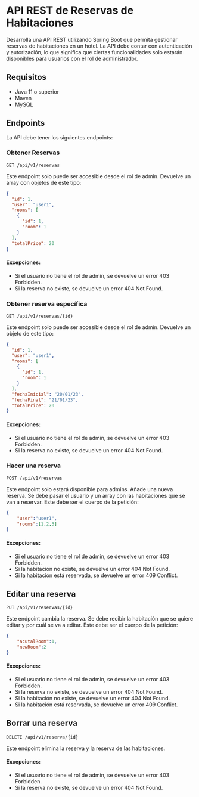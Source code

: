 # API REST de Reservas de Habitaciones

Desarrolla una API REST utilizando Spring Boot que permita gestionar reservas de habitaciones en un hotel. La API debe contar con autenticación y autorización, lo que significa que ciertas funcionalidades solo estarán disponibles para usuarios con el rol de administrador.

## Requisitos

- Java 11 o superior
- Maven
- MySQL

## Endpoints
La API debe tener los siguientes endpoints:

### Obtener Reservas

```
GET /api/v1/reservas
```
Este endpoint solo puede ser accesible desde el rol de admin. Devuelve un array con objetos de este tipo:
```json
{
  "id": 1,
  "user": "user1",
  "rooms": [
    {
      "id": 1,
      "room": 1
    }
  ],
  "totalPrice": 20
}
```
#### Excepciones:
- Si el usuario no tiene el rol de admin, se devuelve un error 403 Forbidden.
- Si la reserva no existe, se devuelve un error 404 Not Found.

### Obtener reserva específica
```
GET /api/v1/reservas/{id}
```
Este endpoint solo puede ser accesible desde el rol de admin. Devuelve un objeto de este tipo:
```json
{
  "id": 1,
  "user": "user1",
  "rooms": [
    {
      "id": 1,
      "room": 1
    }
  ],
  "fechaInicial": "20/01/23",
  "fechaFinal": "21/01/23",
  "totalPrice": 20
}
```
#### Excepciones:
- Si el usuario no tiene el rol de admin, se devuelve un error 403 Forbidden.
- Si la reserva no existe, se devuelve un error 404 Not Found.

### Hacer una reserva
```
POST /api/v1/reservas
```
Este endpoint solo estará disponible para admins. Añade una nueva reserva. Se debe pasar el usuario y un array con las habitaciones que se van a reservar.
Este debe ser el cuerpo de la petición: 
```json
{
    "user":"user1",
    "rooms":[1,2,3]
}
```
#### Excepciones:

- Si el usuario no tiene el rol de admin, se devuelve un error 403 Forbidden.
- Si la habitación no existe, se devuelve un error 404 Not Found.
- Si la habitación está reservada, se devuelve un error 409 Conflict.

## Editar una reserva
```
PUT /api/v1/reservas/{id}
```
Este endpoint cambia la reserva. Se debe recibir la habitación que se quiere editar y por cuál se va a editar.
Este debe ser el cuerpo de la petición: 
```json
{
    "acutalRoom":1,
    "newRoom":2
}
```
#### Excepciones:
- Si el usuario no tiene el rol de admin, se devuelve un error 403 Forbidden.
- Si la reserva no existe, se devuelve un error 404 Not Found.
- Si la habitación no existe, se devuelve un error 404 Not Found.
- Si la habitación está reservada, se devuelve un error 409 Conflict.

## Borrar una reserva
```
DELETE /api/v1/reserva/{id}
```
Este endpoint elimina la reserva y la reserva de las habitaciones.

#### Excepciones:

- Si el usuario no tiene el rol de admin, se devuelve un error 403 Forbidden.
- Si la reserva no existe, se devuelve un error 404 Not Found.